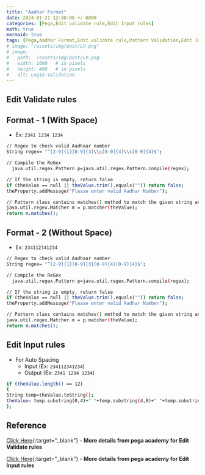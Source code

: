 ```yaml
---
title: "Aadhar Format"
date: 2024-01-21 12:30:00 +/-0800   
categories: [Pega,Edit validate rule,Edit Input rules]
math: true
mermaid: true
tags: [Pega,Aadhar Format,Edit validate rule,Pattern Validation,Edit Input Rule]
# image: "/assets/img/post/LV.png"
# image:
#   path:  /assets/img/post/LV.png
#   width: 1000   # in pixels
#   height: 400   # in pixels
#   alt: Login Validation
---
```

## Edit Validate rules
## Format - 1 (With Space)
* Ex: `2341 1234 1234`

```bash
// Regex to check valid Aadhaar number 
String regex= "^[2-9]{1}[0-9]{3}\\s[0-9]{4}\\s[0-9]{4}$";

// Compile the ReGex
  java.util.regex.Pattern p=java.util.regex.Pattern.compile(regex);

// If the string is empty, return false
if (theValue == null || theValue.trim().equals("")) return false;
theProperty.addMessage("Please enter valid Aadhar Number");

// Pattern class contains matches() method to match the given string and regular expression
java.util.regex.Matcher m = p.matcher(theValue);
return m.matches();
```
## Format - 2 (Without Space)
* Ex: `234112341234`

```bash
// Regex to check valid Aadhaar number 
String regex= "^[2-9]{1}[0-9]{3}[0-9]{4}[0-9]{4}$";

// Compile the ReGex
  java.util.regex.Pattern p=java.util.regex.Pattern.compile(regex);

// If the string is empty, return false
if (theValue == null || theValue.trim().equals("")) return false;
theProperty.addMessage("Please enter valid Aadhar Number");

// Pattern class contains matches() method to match the given string and regular expression
java.util.regex.Matcher m = p.matcher(theValue);
return m.matches();
```
## Edit Input rules
* For Auto Spacing
    * Input (Ex: `234112341234`)
    * Output (Ex: `2341 1234 1234`)

```bash
if (theValue.length() == 12)
{
String temp=theValue.toString();
theValue= temp.substring(0,4)+" "+temp.substring(4,8)+" "+temp.substring(8,12);
};
```
## Reference 
[Click Here](https://docs-previous.pega.com/reference/87/about-edit-validate-rules?){:target="_blank"} - **More details from pega academy for Edit Validate rules** 

[Click Here](https://docs-previous.pega.com/reference/87/about-edit-input-rules){:target="_blank"} - **More details from pega academy for Edit Input rules** 